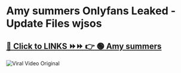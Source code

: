 
 # Amy summers Onlyfans Leaked - Update Files wjsos

## <h2><a href="https://clipsfans.com/Amy_summers&ref=git">🔗 Click to LINKS ⏩⏩ 👉 🟢 Amy summers </a></h2>

<a href="https://clipsfans.com/Amy_summers&ref=git" rel="nofollow" data-target="animated-image.originalLink"><img src="https://i.ibb.co.com/xMMVF88/686577567.gif" alt="Viral Video Original" style="max-width: 100%; display: inline-block;" data-target="animated-image.originalImage"></a>

